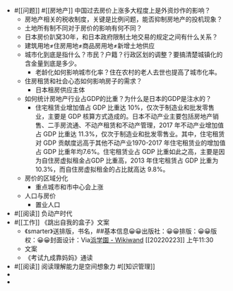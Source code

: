 - #[[问题]] #[[房地产]] 中国过去房价上涨多大程度上是外资炒作的影响？
    - 房地产相关的税收制度，关键是比例问题，能否抑制房地产的投机现象？
    - 土地所有制不同对于房价的影响有何不同？
    - 日本房价趴窝30年，和日本政府限制土地交易的规定之间有什么关系？
    - 建筑用地≠住房用地≠商品房用地≠新增土地供应
    - 城市化到底是指什么？市民？户籍？行政区划的调整？要搞清楚城镇化的含金量到底是多少。
        - 老龄化如何影响城市化率？住在农村的老人去世也提高了城市化率。
    - 住房租赁和社会心态如何影响房子的需求？
        - 日本租房供应主体
    - 如何统计房地产行业占GDP的比重？为什么是日本的GDP是注水的？
        - 住宅租赁业增加值占 GDP 比重达 10%，仅次于制造业和批发零售业，主要是 GDP 核算方式造成的。日本不动产业主要包括房地产销售、二手房流通、不动产租赁和不动产管理，2017 年不动产业增加值占 GDP 比重达 11.3%，仅次于制造业和批发零售业。其中，住宅租赁对 GDP 贡献度远高于其他不动产业1970-2017 年住宅租赁业的增加值占 GDP 比重年均7.6%。住宅租赁业占 GDP 比重如此之高，主要是因为自住房虚拟租金占GDP 比重高，2013 年住宅租赁占 GDP 比重为 10.3%，而自住房虚拟租金的占比就高达 9.8%。
    - 房价的区域分化
        - 重点城市和市中心会上涨
    - 人口与房价
        - 置业人口
- #[[阅读]] 负动产时代
- #[[工作]] 《跳出自我的盒子》文案
    - 《smarter》送排版，书名，##基本信息😀😀出版社：😀😀排版：😀😀版权：😀😀封面设计：Via[浜学園 - Wikiwand](https://www.wikiwand.com/ja/%E6%B5%9C%E5%AD%A6%E5%9C%92) [[20220223]] 上午11:30
    - 文案
    - 《考试九成靠妈妈》通读
- #[[阅读]] 阅读理解能力是空间想象力 #[[知识管理]]
- 
- 
